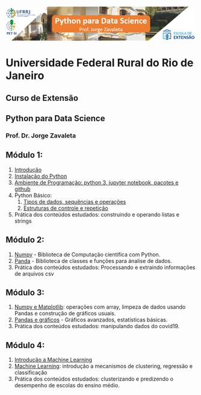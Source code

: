 ![](images/ds_rural.png)
# Universidade Federal Rural do Rio de Janeiro
## Curso de Extensão
## Python para Data Science
### Prof. Dr. Jorge Zavaleta

## Módulo 1:
1. [Introdução](pdf/Python_para_data_science_rural.pdf)
2. [Instalação do Python](https://youtu.be/mk3PAthQ-UE)
3. [Ambiente de Programação: python 3, jupyter notebook, pacotes e github](ds_rural_modulo_1.ipynb)
4. Python Básico:
	1. [Tipos de dados, sequências e operações](M1_1_Tipos_de_dados.ipynb)
	2. [Estruturas de controle e repetição](M1_2_Estruturas_de_controle.ipynb)
5. Prática dos conteúdos estudados: construindo e operando listas e strings

## Módulo 2:
1. [Numpy](M2_1_numpy.ipynb) - Biblioteca de Computação científica com Python.
2. [Panda](M2_2_pandas.ipynb) - Biblioteca de classes e funções para ánalise de dados.
3. Prática dos conteúdos estudados: Processando e extraindo informações de arquivos csv

## Módulo 3:
1. [Numpy e Matplotlib](M3_1_Pandas_graficos.ipynb): operações com array, limpeza de dados usando Pandas e construção de gráficos usuais.
2. [Pandas e gráficos](M3_2_Graficos.ipynb) - Gráficos avanzados, estatísticas básicas.
3. Prática dos conteúdos estudados: manipulando dados do covid19.

## Módulo 4:
1. [Introdução a Machine Learning](pdf/Python_machine_learning_rural.pdf)
2. [Machine Learning](M4_1_Machine_Learning.ipynb): introdução a mecanismos de clustering, regressão e classificação
3. Prática dos conteúdos estudados: clusterizando e predizendo o desempenho de escolas do ensino médio.
